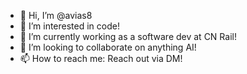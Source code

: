 - 👋 Hi, I’m @avias8
- 👀 I’m interested in code!
- 🌱 I’m currently working as a software dev at CN Rail!
- 💞️ I’m looking to collaborate on anything AI!
- 📫 How to reach me: Reach out via DM!

<!---
avias8/avias8 is a ✨ special ✨ repository because its `README.md` (this file) appears on your GitHub profile.
You can click the Preview link to take a look at your changes.
--->
